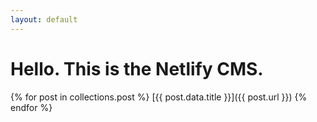 ```yaml
---
layout: default
---
```


# Hello. This is the Netlify CMS.

{% for post in collections.post %}
  [{{ post.data.title }}]({{ post.url }})
{% endfor %}